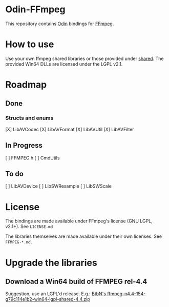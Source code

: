 # Odin-FFmpeg

This repository contains [Odin](https://odin-lang.org) bindings for [FFmpeg](https://ffmpeg.org).

# How to use

Use your own ffmpeg shared libraries or those provided under [shared](shared). The provided Win64 DLLs are licensed under the LGPL v2.1.

# Roadmap
## Done
### Structs and enums
[X] LibAVCodec
[X] LibAVFormat
[X] LibAVUtil
[X] LibAVFilter

## In Progress
[ ] FFMPEG.h
[ ] CmdUtils

## To do

[ ] LibAVDevice
[ ] LibSWResample
[ ] LibSWScale

# License

The bindings are made available under FFmpeg's license (GNU LGPL, v2.1+). See `LICENSE.md`

The libraries themselves are made available under their own licenses. See `FFMPEG-*.md`.

# Upgrade the libraries
## Download a Win64 build of FFMPEG rel-4.4

Suggestion, use an LGPL'd release. E.g.: [BtbN's ffmpeg-n4.4-154-g79c114e1b2-win64-lgpl-shared-4.4.zip](https://github.com/BtbN/FFmpeg-Builds/releases)